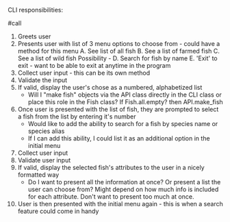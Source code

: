CLI responsibilities:

#call
1. Greets user
2. Presents user with list of 3 menu options to choose from - could have a method for this menu
    A. See list of all fish
    B. See a list of farmed fish
    C. See a list of wild fish
    Possibility - D. Search for fish by name
    E. 'Exit' to exit - want to be able to exit at anytime in the program
3. Collect user input - this can be its own method
4. Validate the input 
5. If valid, display the user's chose as a numbered, alphabetized list
    - Will I "make fish" objects via the API class directly in the CLI class or place this role in the Fish class? If Fish.all.empty? then API.make_fish
6. Once user is presented with the list of fish, they are prompted to select a fish from the list by entering it's number
    - Would like to add the ability to search for a fish by species name or species alias
    - If I can add this ability, I could list it as an additional option in the initial menu
7. Collect user input
8. Validate user input
9. If valid, display the selected fish's attributes to the user in a nicely formatted way
    - Do I want to present all the information at once? Or present a list the user can choose from? Might depend on how much info is included for each attribute. Don't want to present too much at once.
10. User is then presented with the initial menu again - this is when a search feature could come in handy 